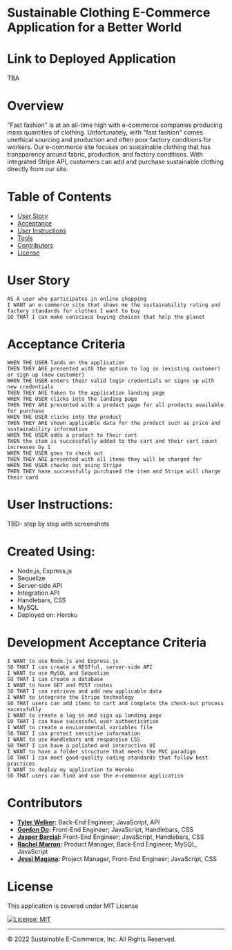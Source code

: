 # Sustainable Clothing E-Commerce Application for a Better World

# Link to Deployed Application
TBA 

# Overview 
"Fast fashion" is at an all-time high with e-commerce companies producing mass quantities of clothing. Unfortunately, with "fast fashion" comes unethical sourcing and production and often poor factory conditions for workers. Our e-commerce site focuses on sustainable clothing that has transparency around fabric, production, and factory conditions. With integrated Stripe API, customers can add and purchase sustainable clothing directly from our site. 

# Table of Contents

  * [User Story](#user-story)
  * [Acceptance](#acceptance-criteria)
  * [User Instructions](#user-instructions)
  * [Tools](#created-using)
  * [Contributors](#contributors)
  * [License](#license)

# User Story
```
AS A user who participates in online shopping
I WANT an e-commerce site that shows me the sustainability rating and factory standards for clothes I want to buy
SO THAT I can make conscious buying choices that help the planet
```

# Acceptance Criteria
```
WHEN THE USER lands on the application
THEN THEY ARE presented with the option to log in (existing customer) or sign up (new customer)
WHEN THE USER enters their valid login credentials or signs up with new credentials 
THEN THEY ARE taken to the application landing page 
WHEN THE USER clicks into the landing page 
THEN THEY ARE presented with a product page for all products available for purchase 
WHEN THE USER clicks into the product 
THEN THEY ARE shown applicable data for the product such as price and sustainability information
WHEN THE USER adds a product to their cart
THEN the item is successfully added to the cart and their cart count increases by 1
WHEN THE USER goes to check out 
THEN THEY ARE presented with all items they will be charged for
WHEN THE USER checks out using Stripe
THEN THEY have successfully purchased the item and Stripe will charge their card 

```

# User Instructions:
TBD- step by step with screenshots

# Created Using: 
<ul><li>Node.js, Express,js</li>
<li>Sequelize</li>
<li>Server-side API</li>
<li>Integration API</li>
<li>Handlebars, CSS</li>
<li>MySQL</li>
<li>Deployed on: Heroku</li></ul>

# Development Acceptance Criteria
```
I WANT to use Node.js and Express.js
SO THAT I can create a RESTful, server-side API
I WANT to use MySQL and Sequelize
SO THAT I can create a database
I WANT to have GET and POST routes
SO THAT I can retrieve and add new applicable data
I WANT to integrate the Stripe technology
SO THAT users can add items to cart and complete the check-out process sucessfully
I WANT to create a log in and sign up landing page
SO THAT I can have successful user authentication
I WANT to create a enviornmental variables file
SO THAT I can protect sensitive information
I WANT to use Handlebars and responsive CSS
SO THAT I can have a polished and interactive UI
I WANT to have a folder structure that meets the MVC paradigm
SO THAT I can meet good-quality coding standards that follow best practices
I WANT to deploy my application to Heroku
SO THAT users can find and use the e-commerce application
```

# Contributors 
<ul><li><strong><a href="https://github.com/TWelk" target="__blank">Tyler Welker</a>:</strong> Back-End Engineer; JavaScript, API</li>
<li><strong><a href="https://github.com/grdnd" target="__blank">Gordon Do</a>:</strong> Front-End Engineer; JavaScript, Handlebars, CSS</li>
<li><strong><a href="https://github.com/jbarcial25" target="__blank">Jasper Barcial</a>:</strong> Front-End Engineer; JavaScript, Handlebars, CSS</li>
<li><strong><a href="https://github.com/racheldmarron" target="__blank">Rachel Marron</a>:</strong> Product Manager, Back-End Engineer; MySQL, JavaScript</li>
<li><strong><a href="https://github.com/microjess" target="__blank">Jessi Magana</a>:</strong> Project Manager, Front-End Engineer; JavaScript, CSS</li></ul>

# License 

This application is covered under MIT License    

[![License: MIT](https://img.shields.io/badge/License-MIT-blue.svg)](https://opensource.org/licenses/MIT)

- - -

© 2022 Sustainable E-Commerce, Inc. All Rights Reserved.
